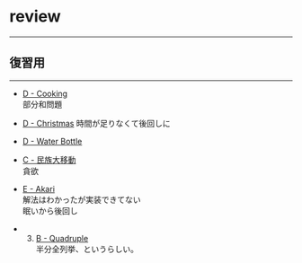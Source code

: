 # review
___
## 復習用
___

- [D - Cooking](https://atcoder.jp/contests/abc204/tasks/abc204_d)  
部分和問題

- [D - Christmas](https://atcoder.jp/contests/abc115/tasks/abc115_d)
時間が足りなくて後回しに

- [D - Water Bottle](https://atcoder.jp/contests/abc144/tasks/abc144_d)  

-  [C - 民族大移動](https://atcoder.jp/contests/abc024/tasks/abc024_c)  
  貪欲

- [E - Akari](https://atcoder.jp/contests/abc182/tasks/abc182_e)  
解法はわかったが実装できてない  
眠いから後回し

- 3. [B - Quadruple](https://atcoder.jp/contests/arc107/tasks/arc107_b)  
半分全列挙、というらしい。 